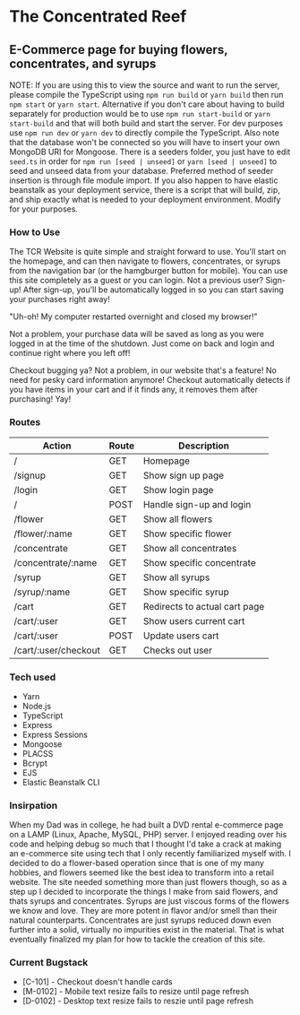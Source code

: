 # The Concentrated Reef

## E-Commerce page for buying flowers, concentrates, and syrups

NOTE: If you are using this to view the source and want to run the server, please compile the TypeScript using `npm run build` or `yarn build` then run `npm start` or `yarn start`. Alternative if you don't care about having to build separately for production would be to use `npm run start-build` or `yarn start-build` and that will both build and start the server. For dev purposes use `npm run dev` or `yarn dev` to directly compile the TypeScript. Also note that the database won't be connected so you will have to insert your own MongoDB URI for Mongoose. There is a seeders folder, you just have to edit `seed.ts` in order for `npm run [seed | unseed]` or `yarn [seed | unseed]` to seed and unseed data from your database. Preferred method of seeder insertion is through file module import. If you also happen to have elastic beanstalk as your deployment service, there is a script that will build, zip, and ship exactly what is needed to your deployment environment. Modify for your purposes.

### How to Use
The TCR Website is quite simple and straight forward to use. You'll start on the homepage, and can then navigate to flowers, concentrates, or syrups from the navigation bar (or the hamgburger button for mobile). You can use this site completely as a guest or you can login. Not a previous user? Sign-up! After sign-up, you'll be automatically logged in so you can start saving your purchases right away!

"Uh-oh! My computer restarted overnight and closed my browser!"

Not a problem, your purchase data will be saved as long as you were logged in at the time of the shutdown. Just come on back and login and continue right where you left off!

Checkout bugging ya? Not a problem, in our website that's a feature! No need for pesky card information anymore! Checkout automatically detects if you have items in your cart and if it finds any, it removes them after purchasing! Yay!

### Routes
| Action | Route | Description |
| --- | --- | --- |
| / | GET | Homepage |
| /signup | GET | Show sign up page |
| /login | GET | Show login page |
| / | POST | Handle sign-up and login |
| /flower | GET | Show all flowers |
| /flower/:name | GET | Show specific flower |
| /concentrate | GET | Show all concentrates |
| /concentrate/:name | GET | Show specific concentrate |
| /syrup | GET | Show all syrups |
| /syrup/:name | GET | Show specific syrup |
| /cart | GET | Redirects to actual cart page |
| /cart/:user | GET | Show users current cart |
| /cart/:user | POST | Update users cart |
| /cart/:user/checkout | GET | Checks out user |

### Tech used
- Yarn
- Node.js
- TypeScript
- Express
- Express Sessions
- Mongoose
- PLACSS
- Bcrypt
- EJS
- Elastic Beanstalk CLI

### Insirpation
When my Dad was in college, he had built a DVD rental e-commerce page on a LAMP (Linux, Apache, MySQL, PHP) server. I enjoyed reading over his code and helping debug so much that I thought I'd take a crack at making an e-commerce site using tech that I only recently familiarized myself with. I decided to do a flower-based operation since that is one of my many hobbies, and flowers seemed like the best idea to transform into a retail website. The site needed something more than just flowers though, so as a step up I decided to incorporate the things I make from said flowers, and thats syrups and concentrates. Syrups are just viscous forms of the flowers we know and love. They are more potent in flavor and/or smell than their natural counterparts. Concentrates are just syrups reduced down even further into a solid, virtually no impurities exist in the material. That is what eventually finalized my plan for how to tackle the creation of this site.

### Current Bugstack
- \[C-101\] - Checkout doesn't handle cards
- \[M-0102\] - Mobile text resize fails to resize until page refresh
- \[D-0102\] - Desktop text resize fails to reszie until page refresh